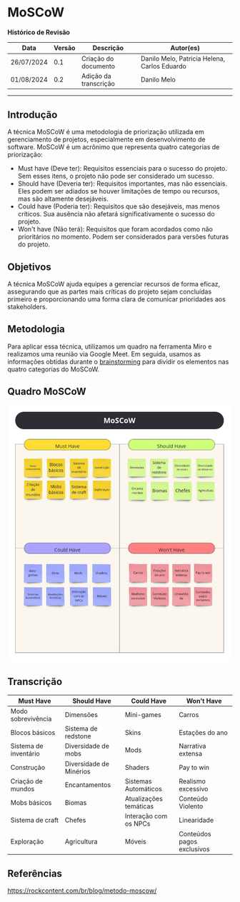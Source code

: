 # MoSCoW

**Histórico de Revisão**

| Data       | Versão | Descrição                                                                                 | Autor(es)   |
| ---------- | ------ | ----------------------------------------------------------------------------------------- | ----------- |
| 26/07/2024 | 0.1    | Criação do documento  | Danilo Melo, Patricia Helena, Carlos Eduardo |
| 01/08/2024 | 0.2 | Adição da transcrição | Danilo Melo | 

---

## Introdução

A técnica MoSCoW é uma metodologia de priorização utilizada em gerenciamento de projetos, especialmente em desenvolvimento de software. MoSCoW é um acrônimo que representa quatro categorias de priorização:

- Must have (Deve ter): Requisitos essenciais para o sucesso do projeto. Sem esses itens, o projeto não pode ser considerado um sucesso.
- Should have (Deveria ter): Requisitos importantes, mas não essenciais. Eles podem ser adiados se houver limitações de tempo ou recursos, mas são altamente desejáveis.
- Could have (Poderia ter): Requisitos que são desejáveis, mas menos críticos. Sua ausência não afetará significativamente o sucesso do projeto.
- Won't have (Não terá): Requisitos que foram acordados como não prioritários no momento. Podem ser considerados para versões futuras do projeto.

## Objetivos

A técnica MoSCoW ajuda equipes a gerenciar recursos de forma eficaz, assegurando que as partes mais críticas do projeto sejam concluídas primeiro e proporcionando uma forma clara de comunicar prioridades aos stakeholders.

## Metodologia

Para aplicar essa técnica, utilizamos um quadro na ferramenta Miro e realizamos uma reunião via Google Meet. Em seguida, usamos as informações obtidas durante o [brainstorming](../Elicitacoes/Brainstorming.md) para dividir os elementos nas quatro categorias do MoSCoW.

## Quadro MoSCoW

![MoSCoW](../assets/imgs/Moscow.jpg)


## Transcrição

| Must Have | Should Have | Could Have | Won't Have |
| --- | --- | --- | --- |
| Modo sobrevivência | Dimensões | Mini-games | Carros |
| Blocos básicos | Sistema de redstone | Skins | Estações do ano |
| Sistema de inventário | Diversidade de mobs | Mods | Narrativa extensa |
| Construção | Diversidade de Minérios | Shaders | Pay to win |
| Criação de mundos | Encantamentos | Sistemas Automáticos | Realismo excessivo |
| Mobs básicos | Biomas | Atualizações temáticas | Conteúdo Violento |
| Sistema de craft | Chefes | Interação com os NPCs | Linearidade |
| Exploração | Agricultura | Móveis | Conteúdos pagos exclusivos |


## Referências

https://rockcontent.com/br/blog/metodo-moscow/